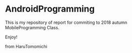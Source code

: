 # AndroidProgramming

This is my repository of report for commiting to 2018 autumn MobileProgramming Class.

Enjoy!

from HaruTomomichi